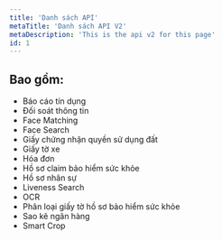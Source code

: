```yaml
---
title: 'Danh sách API'
metaTitle: 'Danh sách API V2'
metaDescription: 'This is the api v2 for this page'
id: 1
---
```


## Bao gồm:

- Báo cáo tín dụng
- Đối soát thông tin
- Face Matching
- Face Search
- Giấy chứng nhận quyền sử dụng đất
- Giấy tờ xe
- Hóa đơn
- Hồ sơ claim bảo hiểm sức khỏe
- Hồ sơ nhân sự
- Liveness Search
- OCR
- Phân loại giấy tờ hồ sơ bảo hiểm sức khỏe
- Sao kê ngân hàng
- Smart Crop
